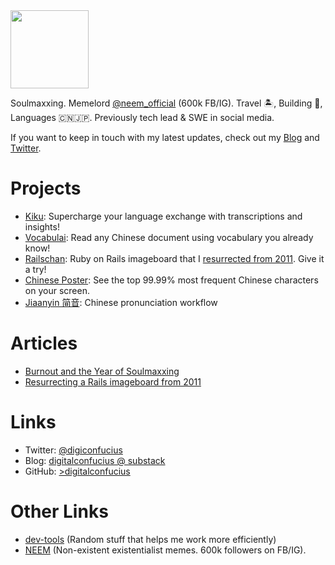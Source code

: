 <!-- Begin README contents. -->

<img src="https://github.com/digitalconfucius/digitalconfucius.github.io/assets/156959605/425bb59a-64e7-4ab3-a0e1-5da838f8e343" width="125" />

Soulmaxxing. Memelord [@neem_official](https://www.instagram.com/neem_official/) (600k FB/IG). Travel 🏝️, Building 👾, Languages 🇨🇳🇯🇵. Previously tech lead & SWE in social media. 

If you want to keep in touch with my latest updates, check out my [Blog](https://digitalconfucius.substack.com/) and [Twitter](https://twitter.com/digiconfucius).

# Projects
- [Kiku](https://kikuapp.onrender.com/): Supercharge your language exchange with transcriptions and insights!
- [Vocabulai](https://vocabulai.onrender.com/): Read any Chinese document using vocabulary you already know!
- [Railschan](https://railschan.onrender.com/posts): Ruby on Rails imageboard that I [resurrected from 2011](https://digitalconfucius.substack.com/p/railschan-resurrection). Give it a try!
- [Chinese Poster](https://digitalconfucius.github.io/chinese-poster/): See the top 99.99% most frequent Chinese characters on your screen.
- [Jiaanyin 简音](https://github.com/digitalconfucius/jianyin): Chinese pronunciation workflow

# Articles
- [Burnout and the Year of Soulmaxxing](https://digitalconfucius.substack.com/p/burnout-and-the-year-of-soulmaxxing)
- [Resurrecting a Rails imageboard from 2011](https://digitalconfucius.substack.com/p/railschan-resurrection)

# Links
- Twitter: [@digiconfucius](https://twitter.com/digiconfucius)
- Blog: [digitalconfucius @ substack](https://digitalconfucius.substack.com/)
- GitHub: [>digitalconfucius](https://github.com/digitalconfucius)

# Other Links
- [dev-tools](https://github.com/digitalconfucius/dev-tools) (Random stuff that helps me work more efficiently)
- [NEEM](https://neemblog.home.blog/memes/) (Non-existent existentialist memes. 600k followers on FB/IG).

<!-- Google tag (gtag.js) -->
<script async src="https://www.googletagmanager.com/gtag/js?id=G-JVFVERMTY0"></script>
<script>
  window.dataLayer = window.dataLayer || [];
  function gtag(){dataLayer.push(arguments);}
  gtag('js', new Date());

  gtag('config', 'G-JVFVERMTY0');
</script>
